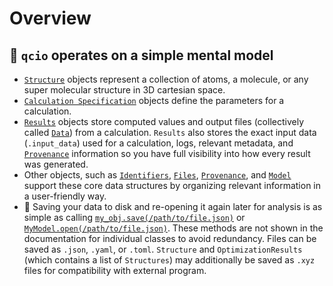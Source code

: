 # Overview

## 🧠 `qcio` operates on a simple mental model

- [`Structure`](./structure.md) objects represent a collection of atoms, a molecule, or any super molecular structure in 3D cartesian space.
- [`Calculation Specification`](./calculation_specificaions.md) objects define the parameters for a calculation.
- [`Results`](./results.md) objects store computed values and output files (collectively called [`Data`](./results.md#qcio.Data)) from a calculation. `Results` also stores the exact input data (`.input_data`) used for a calculation, logs, relevant metadata, and [`Provenance`](./provenance.md) information so you have full visibility into how every result was generated.
- Other objects, such as [`Identifiers`](./structure.md), [`Files`](./files.md), [`Provenance`](./provenance.md), and [`Model`](./model.md) support these core data structures by organizing relevant information in a user-friendly way.
- 💾 Saving your data to disk and re-opening it again later for analysis is as simple as calling [`my_obj.save(/path/to/file.json)`](./QCIOBaseModel.md#qcio.models.base_models.QCIOBaseModel.save) or [`MyModel.open(/path/to/file.json)`](./QCIOBaseModel.md#qcio.models.base_models.QCIOBaseModel.open). These methods are not shown in the documentation for individual classes to avoid redundancy. Files can be saved as `.json`, `.yaml`, or `.toml`. `Structure` and `OptimizationResults` (which contains a list of `Structures`) may additionally be saved as `.xyz` files for compatibility with external program.
